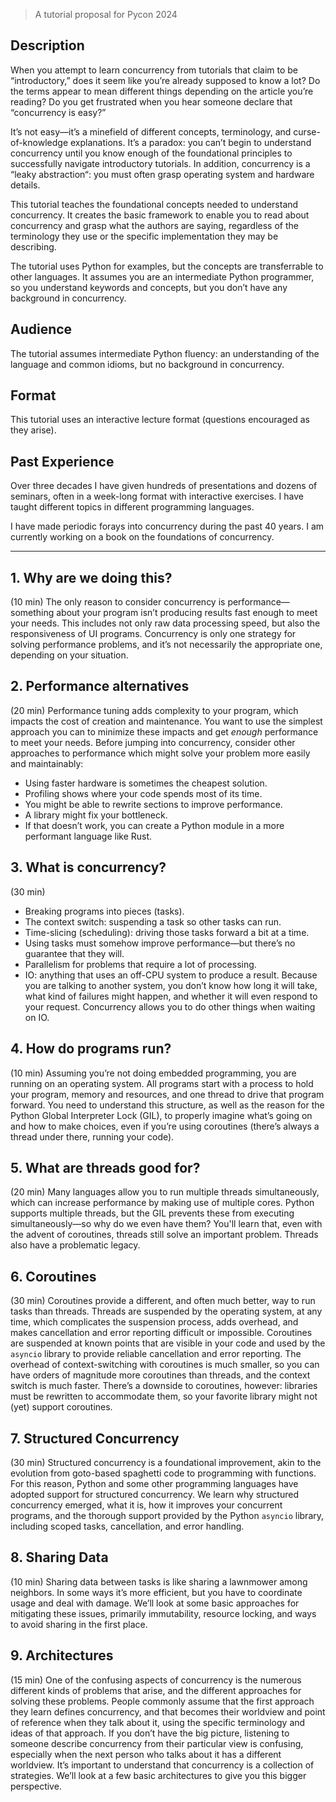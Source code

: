 > A tutorial proposal for Pycon 2024

## Description

When you attempt to learn concurrency from tutorials that claim to be “introductory,” does it seem like you’re already supposed to know a lot? Do the terms appear to mean different things depending on the article you’re reading? Do you get frustrated when you hear someone declare that “concurrency is easy?”

It’s not easy—it’s a minefield of different concepts, terminology, and curse-of-knowledge explanations. It’s a paradox: you can’t begin to understand concurrency until you know enough of the foundational principles to successfully navigate introductory tutorials. In addition, concurrency is a “leaky abstraction“: you must often grasp operating system and hardware details.

This tutorial teaches the foundational concepts needed to understand concurrency. It creates the basic  framework to enable you to read about concurrency and grasp what the authors are saying, regardless of the terminology they use or the specific implementation they may be describing.

The tutorial uses Python for examples, but the concepts are transferrable to other languages. It assumes you are an intermediate Python programmer, so you understand keywords and concepts, but you don’t have any background in concurrency.

## Audience
The tutorial assumes intermediate Python fluency: an understanding of the language and common idioms, but no background in concurrency.

## Format
This tutorial uses an interactive lecture format (questions encouraged as they arise). 

## Past Experience
Over three decades I have given hundreds of presentations and dozens of seminars, often in a week-long format with interactive exercises. I have taught different topics in different programming languages. 

I have made periodic forays into concurrency during the past 40 years. I am currently working on a book on the foundations of concurrency.

---
## 1. Why are we doing this?
(10 min)
The only reason to consider concurrency is performance—something about your program isn’t producing results fast enough to meet your needs. This includes not only raw data processing speed, but also the responsiveness of UI programs. Concurrency is only one strategy for solving performance problems, and it’s not necessarily the appropriate one, depending on your situation.
## 2. Performance alternatives
(20 min)
Performance tuning adds complexity to your program, which impacts the cost of creation and maintenance. You want to use the simplest approach you can to minimize these impacts and get *enough* performance to meet your needs. Before jumping into concurrency, consider other approaches to performance which might solve your problem more easily and maintainably:
- Using faster hardware is sometimes the cheapest solution.
- Profiling shows where your code spends most of its time.
- You might be able to rewrite sections to improve performance.
- A library might fix your bottleneck.
- If that doesn’t work, you can create a Python module in a more performant language like Rust.
## 3. What is concurrency?
(30 min)
- Breaking programs into pieces (tasks).
- The context switch: suspending a task so other tasks can run.
- Time-slicing  (scheduling): driving those tasks forward a bit at a time.
- Using tasks must somehow improve performance—but there’s no guarantee that they will.
- Parallelism for problems that require a lot of processing.
- IO: anything that uses an off-CPU system to produce a result. Because you are talking to another system, you don’t know how long it will take, what kind of failures might happen, and whether it will even respond to your request. Concurrency allows you to do other things when waiting on IO.
## 4. How do programs run?
(10 min)
Assuming you’re not doing embedded programming, you are running on an operating system. All programs start with a process to hold your program, memory and resources,  and one thread to drive that program forward. You need to understand this structure, as well as the reason for the Python Global Interpreter Lock (GIL), to properly imagine what’s going on and how to make choices, even if you’re using coroutines (there’s always a thread under there, running your code).
## 5. What are threads good for?
(20 min)
Many languages allow you to run multiple threads simultaneously, which can increase performance by making use of multiple cores. Python supports multiple threads, but the GIL prevents these from executing simultaneously—so why do we even have them?  You'll learn that, even with the advent of coroutines, threads still solve an important problem. Threads also have a problematic legacy.
## 6. Coroutines
(30 min)
Coroutines provide a different, and often much better, way to run tasks than threads. Threads are suspended by the operating system, at any time, which complicates the suspension process, adds overhead, and makes cancellation and error reporting difficult or impossible. Coroutines are suspended at known points that are visible in your code and used by the `asyncio` library to provide reliable cancellation and error reporting. The overhead of context-switching with coroutines is much smaller, so you can have orders of magnitude more coroutines than threads, and the context switch is much faster. There’s a downside to coroutines, however: libraries must be rewritten to accommodate them, so your favorite library might not (yet) support coroutines.
## 7. Structured Concurrency
(30 min)
Structured concurrency is a foundational improvement, akin to the evolution from goto-based spaghetti code to programming with functions. For this reason, Python and some other programming languages have adopted support for structured concurrency. We learn why structured concurrency emerged, what it is, how it improves your concurrent programs, and the thorough support provided by the Python `asyncio` library, including scoped tasks, cancellation, and error handling.
## 8. Sharing Data
(10 min)
Sharing data between tasks is like sharing a lawnmower among neighbors. In some ways it’s more efficient, but you have to coordinate usage and deal with damage. We’ll look at some basic approaches for mitigating these issues, primarily immutability, resource locking, and ways to avoid sharing in the first place.
## 9. Architectures
(15 min)
One of the confusing aspects of concurrency is the numerous different kinds of problems that arise, and the different approaches for solving these problems. People commonly assume that the first approach they learn defines concurrency, and that becomes their worldview and point of reference when they talk about it, using the specific terminology and ideas of that approach. If you don’t have the big picture, listening to someone describe concurrency from their particular view is confusing, especially when the next person who talks about it has a different worldview.  It’s important to understand that concurrency is a collection of strategies. We’ll look at a few basic architectures to give you this bigger perspective.

